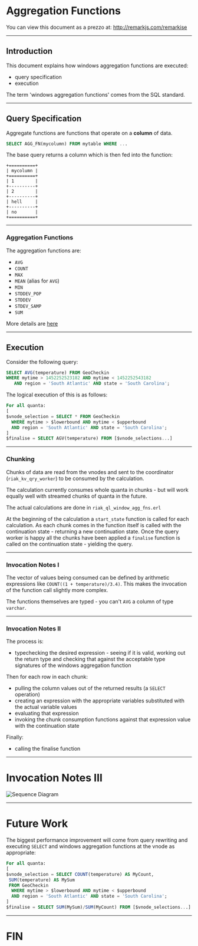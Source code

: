 # Aggregation Functions


You can view this document as a prezzo at:
http://remarkjs.com/remarkise

---

## Introduction

This document explains how windows aggregation functions are executed:
* query specification
* execution

The term 'windows aggregation functions' comes from the SQL standard.

---

## Query Specification

Aggregate functions are functions that operate on a **column** of data.

```sql
SELECT AGG_FN(mycolumn) FROM mytable WHERE ...
```

The base query returns a column which is then fed into the function:

```
+==========+
| mycolumn |
+==========+
| 1        |
+----------+
| 2        |
+----------+
| hell     |
+----------+
| no       |
+==========+
```

---

### Aggregation Functions

The aggregation functions are:

* `AVG`
* `COUNT`
* `MAX`
* `MEAN` (alias for `AVG`)
* `MIN`
* `STDDEV_POP`
* `STDDEV`
* `STDEV_SAMP`
* `SUM`

More details are [here](http://docs.basho.com/riak/ts/1.3.0/using/aggregate-functions/)

---

## Execution

Consider the following query:
```sql
SELECT AVG(temperature) FROM GeoCheckin
WHERE mytime > 1452252523182 AND mytime < 1452252543182
   AND region = 'South Atlantic' AND state = 'South Carolina';
```

The logical execution of this is as follows:
```sql
For all quanta:
[
$vnode_selection = SELECT * FROM GeoCheckin 
  WHERE mytime > $lowerbound AND mytime < $upperbound 
  AND region = 'South Atlantic' AND state = 'South Carolina';
]
$finalise = SELECT AGV(temperature) FROM [$vnode_selections...]
```

---

### Chunking

Chunks of data are read from the vnodes and sent to the coordinator (`riak_kv_qry_worker`) to be consumed by the calculation.

The calculation currently consumes whole quanta in chunks - but will work equally well with streamed chunks of quanta in the future.

The actual calculations are done in `riak_ql_window_agg_fns.erl`

At the beginning of the calculation a `start_state` function is called for each calculation. As each chunk comes in the function itself is called with the continuation state - returning a new continuation state. Once the query worker is happy all the chunks have been applied a `finalise` function is called on the continuation state - yielding the query.

---

### Invocation Notes I

The vector of values being consumed can be defined by arithmetic expressions like `COUNT((1 + temperature)/3.4)`. This makes the invocation of the function call slightly more complex.

The functions themselves are typed - you can't `AVG` a column of type `varchar`.

---

### Invocation Notes II

The process is:
* typechecking the desired expression - seeing if it is valid, working out the return type and checking that against the acceptable type signatures of the windows aggregation function

Then for each row in each chunk:
* pulling the column values out of the returned results (a `SELECT` operation)
* creating an expression with the appropriate variables substituted with the actual variable values
* evaluating that expression
* invoking the chunk consumption functions against that expression value with the continuation state

Finally:
* calling the finalise function

---

# Invocation Notes III

![Sequence Diagram](https://raw.githubusercontent.com/basho/riak_kv/riak_ts-develop/docs/diagrams/aggregation_functions.png)

---

# Future Work

The biggest performance improvement will come from query rewriting and executing `SELECT` and windows aggregation functions at the vnode as appropriate:

```sql
For all quanta:
[
$vnode_selection = SELECT COUNT(temperature) AS MyCount,
 SUM(temperature) AS MySum 
 FROM GeoCheckin 
  WHERE mytime > $lowerbound AND mytime < $upperbound 
  AND region = 'South Atlantic' AND state = 'South Carolina';
]
$finalise = SELECT SUM(MySum)/SUM(MyCount) FROM [$vnode_selections...]
```

---
# FIN